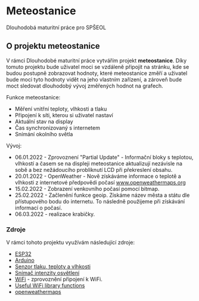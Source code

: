 # Meteostanice
Dlouhodobá maturitní práce pro SPŠEOL

<!-- O projektu meteostanice -->
## O projektu meteostanice


 V rámci Dlouhodobé maturitní práce vytvářím projekt <b>meteostanice</b>. Díky tomuto projektu bude uživatel moci se vzdáleně připojit na stránku, kde se budou postupně zobrazovat hodnoty, které meteostanice změří
 a uživatel bude moci tyto hodnoty vidět na jeho vlastním zařízení, a zároveň bude moct sledovat dlouhodobý vývoj změřených hodnot na grafech.

Funkce meteostanice:
* Měření vnitřní teploty, vlhkosti a tlaku
* Připojení k síti, kterou si uživatel nastaví
* Aktuální stav na display
* Čas synchronizovaný s internetem
* Snímání okolního světla

Vývoj:
* 06.01.2022 - Zprovoznení "Partial Update" - Informační bloky s teplotou, vlhkostí a časem se na displeji meteostanice aktualizují nezávisle na sobě a bez nežádoucího probliknutí LCD při překreslení obsahu.
* 20.01.2022 - OpenWeather - Nově získáváme informace o teplotě a vlhkosti z internetové předpovědi počasí www.openweathermaps.org
* 15.02.2022 - Zobrazení venkovního počasí pomocí bitmap.
* 25.02.2022 - Začlenění funkce geoip. Získáme název města a státu dle přístupového bodu do internetu. To následně použijeme při získávání informací o počasí.
* 06.03.2022 - realizace krabičky.

### Zdroje

V rámci tohoto projektu využívám následující zdroje:

* [ESP32](https://www.espressif.com/en/products/socs/esp32)
* [Arduino](https://www.arduino.cc/)
* [Senzor tlaku, teploty a vlhkosti](https://www.laskarduino.cz/arduino-senzor-tlaku--teploty-a-vlhkosti-bme280/?gclid=Cj0KCQjw_fiLBhDOARIsAF4khR2fvlQXnq_xO4DAD73dtq50rHdLeThwb6clQdZHK3EN6LC8-JH3x-kaAu79EALw_wcB)
* [Snímač intenzity osvětlení](https://www.laskarduino.cz/snimac-intenzity-osvetleni-bh1750/?gclid=Cj0KCQjw_fiLBhDOARIsAF4khR38uxkTHjLC6kHs7Lx63dY76mJ1IqyA4cC-VUMG-MU0f4YmAvNsvpsaAqRwEALw_wcB)
* [WiFi](https://techtutorialsx.com/2017/04/24/esp32-connecting-to-a-wifi-network/) - zprovoznění připojení k WiFi.
* [Useful WiFi library functions](https://randomnerdtutorials.com/esp32-useful-wi-fi-functions-arduino/)
* [openweathermaps](https://openweathermap.org/)
